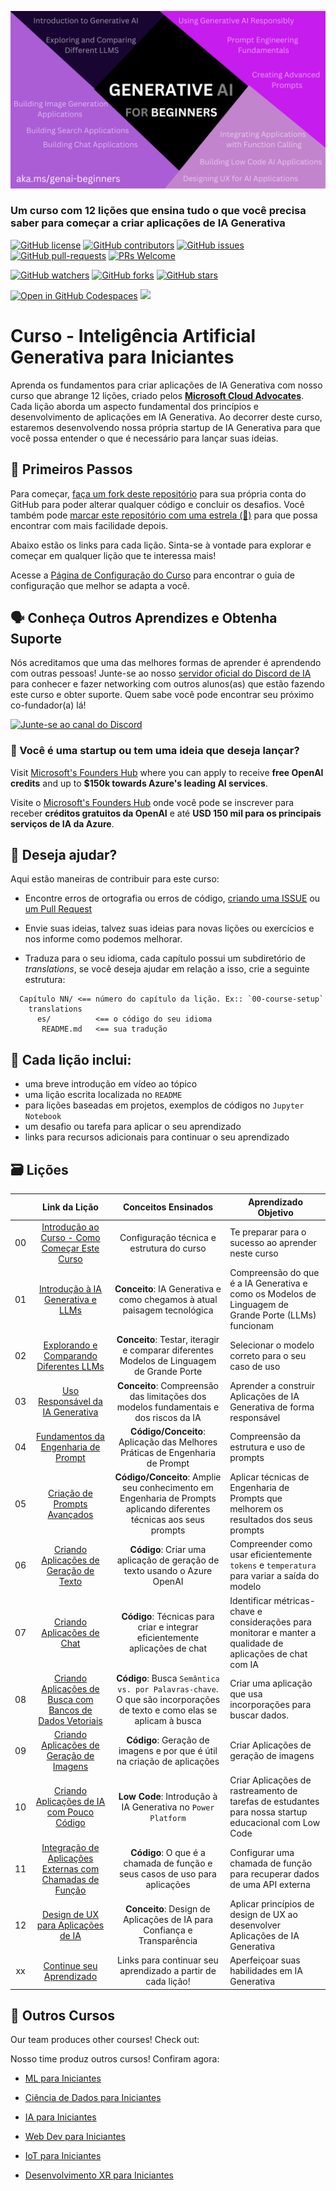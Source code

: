 ![Generative AI For Beginners](../../images/repository-thumbnail.png?wt.mc_idstudentamb_409460)

### Um curso com 12 lições que ensina tudo o que você precisa saber para começar a criar aplicações de IA Generativa

[![GitHub license](https://img.shields.io/github/license/microsoft/Generative-AI-For-Beginners.svg)](https://github.com/microsoft/Generative-AI-For-Beginners/blob/master/LICENSE?wt.mc_idstudentamb_409460)
[![GitHub contributors](https://img.shields.io/github/contributors/microsoft/Generative-AI-For-Beginners.svg)](https://GitHub.com/microsoft/Generative-AI-For-Beginners/graphs/contributors/?wt.mc_idstudentamb_409460)
[![GitHub issues](https://img.shields.io/github/issues/microsoft/Generative-AI-For-Beginners.svg)](https://GitHub.com/microsoft/Generative-AI-For-Beginners/issues/?wt.mc_idstudentamb_409460)
[![GitHub pull-requests](https://img.shields.io/github/issues-pr/microsoft/Generative-AI-For-Beginners.svg)](https://GitHub.com/microsoft/Generative-AI-For-Beginners/pulls/?wt.mc_idstudentamb_409460)
[![PRs Welcome](https://img.shields.io/badge/PRs-welcome-brightgreen.svg?style=flat-square)](http://makeapullrequest.com)

[![GitHub watchers](https://img.shields.io/github/watchers/microsoft/Generative-AI-For-Beginners.svg?style=social&label=Watch)](https://GitHub.com/microsoft/Generative-AI-For-Beginners/watchers/?wt.mc_idstudentamb_409460)
[![GitHub forks](https://img.shields.io/github/forks/microsoft/Generative-AI-For-Beginners.svg?style=social&label=Fork)](https://GitHub.com/microsoft/Generative-AI-For-Beginners/network/?wt.mc_idstudentamb_409460)
[![GitHub stars](https://img.shields.io/github/stars/microsoft/Generative-AI-For-Beginners.svg?style=social&label=Star)](https://GitHub.com/microsoft/Generative-AI-For-Beginners/stargazers/?wt.mc_idstudentamb_409460)

[![Open in GitHub Codespaces](https://img.shields.io/static/v1?style=for-the-badge&label=GitHub+Codespaces&message=Open&color=lightgrey&logo=github)](https://codespaces.new/microsoft/generative-ai-for-beginners?wt.mc_idstudentamb_409460)
[![](https://dcbadge.limes.pink/api/server/ByRwuEEgH4)](https://aka.ms/genai-discord?wt.mc_idstudentamb_409460)

# Curso - Inteligência Artificial Generativa para Iniciantes

Aprenda os fundamentos para criar aplicações de IA Generativa com nosso curso que abrange 12 lições, criado pelos **[Microsoft Cloud Advocates](https://developer.microsoft.com/advocates/?wt.mc_idstudentamb_409460)**. Cada lição aborda um aspecto fundamental dos princípios e desenvolvimento de aplicações em IA Generativa. Ao decorrer deste curso, estaremos desenvolvendo nossa própria startup de IA Generativa para que você possa entender o que é necessário para lançar suas ideias.

## 🌱 Primeiros Passos

Para começar, [faça um fork deste repositório](https://github.com/microsoft/generative-ai-for-beginners/fork?wt.mc_idstudentamb_409460) para sua própria conta do GitHub para poder alterar qualquer código e concluir os desafios. Você também pode [marcar este repositório com uma estrela (🌟)](https://docs.github.com/en/get-started/exploring-projects-on-github/saving-repositories-with-stars?wt.mc_idstudentamb_409460) para que possa encontrar com mais facilidade depois.

Abaixo estão os links para cada lição. Sinta-se à vontade para explorar e começar em qualquer lição que te interessa mais!

Acesse a [Página de Configuração do Curso](../../00-course-setup/translations/pt-br/README.md?wt.mc_idstudentamb_409460) para encontrar o guia de configuração que melhor se adapta a você.

## 🗣️ Conheça Outros Aprendizes e Obtenha Suporte

Nós acreditamos que uma das melhores formas de aprender é aprendendo com outras pessoas! Junte-se ao nosso [servidor oficial do Discord de IA](https://aka.ms/genai-discord?wt.mc_idstudentamb_409460) para conhecer e fazer networking com outros alunos(as) que estão fazendo este curso e obter suporte. Quem sabe você pode encontrar seu próximo co-fundador(a) lá!

[![Junte-se ao canal do Discord](https://dcbadge.limes.pink/api/server/ByRwuEEgH4)](https://aka.ms/genai-discord?wt.mc_idstudentamb_409460)

### 🚀 Você é uma startup ou tem uma ideia que deseja lançar?

Visit [Microsoft's Founders Hub](https://aka.ms/genai-foundershub?wt.mc_idstudentamb_409460) where you can apply to receive **free OpenAI credits** and up to **$150k towards Azure's leading AI services**.

Visite o [Microsoft's Founders Hub](https://aka.ms/genai-foundershub?wt.mc_idstudentamb_409460) onde você pode se inscrever para receber **créditos gratuitos da OpenAI** e até **USD 150 mil para os principais serviços de IA da Azure**.

## 🙏 Deseja ajudar?

Aqui estão maneiras de contribuir para este curso:

- Encontre erros de ortografia ou erros de código, [criando uma ISSUE](https://github.com/microsoft/generative-ai-for-beginners/issues?wt.mc_idstudentamb_409460) ou [um Pull Request](https://github.com/microsoft/generative-ai-for-beginners/pulls?wt.mc_idstudentamb_409460)

- Envie suas ideias, talvez suas ideias para novas lições ou exercícios e nos informe como podemos melhorar.

- Traduza para o seu idioma, cada capítulo possui um subdiretório de _translations_, se você deseja ajudar em relação a isso, crie a seguinte estrutura:

```text
  Capítulo NN/ <== número do capítulo da lição. Ex:: `00-course-setup`
    translations
      es/          <== o código do seu idioma
       README.md   <== sua tradução
```

## 📂 Cada lição inclui:

- uma breve introdução em vídeo ao tópico
- uma lição escrita localizada no `README`
- para lições baseadas em projetos, exemplos de códigos no `Jupyter Notebook`
- um desafio ou tarefa para aplicar o seu aprendizado
- links para recursos adicionais para continuar o seu aprendizado

## 🗃️ Lições

|  | Link da Lição | Conceitos Ensinados | Aprendizado Objetivo |
| :-: | :------------------------------------------------------------------------------------------------------------------------------------------------------------------: | :-------------------------------------------------------------------------------------------------------------------: | ------------------------------------------------------------------------------------------------------------ |
| 00  | [Introdução ao Curso - Como Começar Este Curso](../../00-course-setup/translations/pt-br/README.md?wt.mc_idstudentamb_409460) | Configuração técnica e estrutura do curso | Te preparar para o sucesso ao aprender neste curso |
| 01  | [Introdução à IA Generativa e LLMs](../../01-introduction-to-genai/translations/pt-br/README.md?wt.mc_idstudentamb_409460) | **Conceito**: IA Generativa e como chegamos à atual paisagem tecnológica | Compreensão do que é a IA Generativa e como os Modelos de Linguagem de Grande Porte (LLMs) funcionam |
| 02  | [Explorando e Comparando Diferentes LLMs](../../02-exploring-and-comparing-different-llms/translations/pt-br/README.md?wt.mc_idstudentamb_409460) | **Conceito**: Testar, iteragir e comparar diferentes Modelos de Linguagem de Grande Porte | Selecionar o modelo correto para o seu caso de uso |
| 03  | [Uso Responsável da IA Generativa](../../03-using-generative-ai-responsibly/translations/pt-br/README.md?wt.mc_idstudentamb_409460) | **Conceito**: Compreensão das limitações dos modelos fundamentais e dos riscos da IA | Aprender a construir Aplicações de IA Generativa de forma responsável |
| 04  | [Fundamentos da Engenharia de Prompt](../../04-prompt-engineering-fundamentals/translations/pt-br/README.md?wt.mc_idstudentamb_409460) | **Código/Conceito**: Aplicação das Melhores Práticas de Engenharia de Prompt | Compreensão da estrutura e uso de prompts |
| 05  | [Criação de Prompts Avançados](../../05-advanced-prompts/translations/pt-br/README.md?wt.mc_idstudentamb_409460) | **Código/Conceito**: Amplie seu conhecimento em Engenharia de Prompts aplicando diferentes técnicas aos seus prompts | Aplicar técnicas de Engenharia de Prompts que melhorem os resultados dos seus prompts |
| 06  | [Criando Aplicações de Geração de Texto](../../06-text-generation-apps/translations/pt-br/README.md?wt.mc_idstudentamb_409460) | **Código**: Criar uma aplicação de geração de texto usando o Azure OpenAI | Compreender como usar eficientemente `tokens` e `temperatura` para variar a saída do modelo |
| 07  | [Criando Aplicações de Chat](../../07-building-chat-applications/translations/pt-br/README.md?wt.mc_idstudentamb_409460) | **Código**: Técnicas para criar e integrar eficientemente aplicações de chat | Identificar métricas-chave e considerações para monitorar e manter a qualidade de aplicações de chat com IA |
| 08  | [Criando Aplicações de Busca com Bancos de Dados Vetoriais](../../08-building-search-applications/translations/pt-br/README.md?wt.mc_idstudentamb_409460) | **Código**: Busca `Semântica vs. por Palavras-chave`. O que são incorporações de texto e como elas se aplicam à busca | Criar uma aplicação que usa incorporações para buscar dados. |
| 09  | [Criando Aplicações de Geração de Imagens](../../09-building-image-applications/translations/pt-br/README.md?wt.mc_idstudentamb_409460) | **Código**: Geração de imagens e por que é útil na criação de aplicações | Criar Aplicações de geração de imagens |
| 10  | [Criando Aplicações de IA com Pouco Código](../../10-building-low-code-ai-applications/translations/pt-br/README.md?wt.mc_idstudentamb_409460) | **Low Code**: Introdução à IA Generativa no `Power Platform` | Criar Aplicações de rastreamento de tarefas de estudantes para nossa startup educacional com Low Code |
| 11  | [Integração de Aplicações Externas com Chamadas de Função](../../11-integrating-with-function-calling/translations/pt-br/README.md?wt.mc_idstudentamb_409460) | **Código**: O que é a chamada de função e seus casos de uso para aplicações | Configurar uma chamada de função para recuperar dados de uma API externa |
| 12  | [Design de UX para Aplicações de IA](../../12-designing-ux-for-ai-applications/translations/pt-br/README.md?wt.mc_idstudentamb_409460) | **Conceito**: Design de Aplicações de IA para Confiança e Transparência | Aplicar princípios de design de UX ao desenvolver Aplicações de IA Generativa |
| xx  | [Continue seu Aprendizado](https://aka.ms/genai-collection?wt.mc_idstudentamb_409460) | Links para continuar seu aprendizado a partir de cada lição! | Aperfeiçoar suas habilidades em IA Generativa |

## 🎒 Outros Cursos

Our team produces other courses! Check out:

Nosso time produz outros cursos! Confiram agora:

- [ML para Iniciantes](https://aka.ms/ml-beginners?wt.mc_idstudentamb_409460)
- [Ciência de Dados para Iniciantes](https://aka.ms/datascience-beginners?wt.mc_idstudentamb_409460)
- [IA para Iniciantes](https://aka.ms/ai-beginners?wt.mc_idstudentamb_409460)

- [Web Dev para Iniciantes](https://aka.ms/webdev-beginners?wt.mc_idstudentamb_409460)
- [IoT para Iniciantes](https://aka.ms/iot-beginners?wt.mc_idstudentamb_409460)

- [Desenvolvimento XR para Iniciantes](https://github.com/microsoft/xr-development-for-beginners?wt.mc_idstudentamb_409460)
